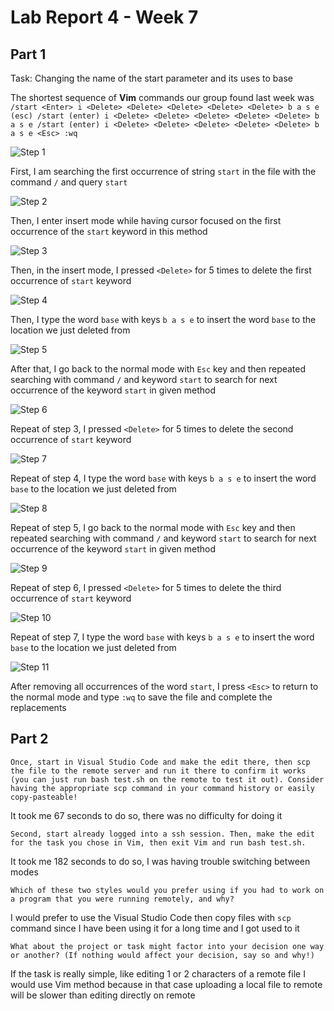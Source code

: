 # Lab Report 4 - Week 7

## Part 1
Task: Changing the name of the start parameter and its uses to base

The shortest sequence of **Vim** commands our group found last week was `/start <Enter> i <Delete> <Delete> <Delete> <Delete> <Delete> b a s e (esc) /start (enter) i <Delete> <Delete> <Delete> <Delete> <Delete> b a s e /start (enter) i <Delete> <Delete> <Delete> <Delete> <Delete> b a s e <Esc> :wq`

![Step 1](./screenshots/lab-7/part-1-step-1.png)

First, I am searching the first occurrence of string `start` in the file with the command `/`  and query `start`

![Step 2](./screenshots/lab-7/part-1-step-2.png)

Then, I enter insert mode while having cursor focused on the first occurrence of the `start` keyword in this method

![Step 3](./screenshots/lab-7/part-1-step-3.png)

Then, in the insert mode, I pressed `<Delete>` for 5 times to delete the first occurrence of `start` keyword

![Step 4](./screenshots/lab-7/part-1-step-4.png)

Then, I type the word `base` with keys `b a s e` to insert the word `base` to the location we just deleted from

![Step 5](./screenshots/lab-7/part-1-step-5.png)

After that, I go back to the normal mode with `Esc` key and then repeated searching with command `/` and keyword `start` to search for next occurrence of the keyword `start` in given method

![Step 6](./screenshots/lab-7/part-1-step-6.png)

Repeat of step 3, I pressed `<Delete>` for 5 times to delete the second occurrence of `start` keyword

![Step 7](./screenshots/lab-7/part-1-step-7.png)

Repeat of step 4, I type the word `base` with keys `b a s e` to insert the word `base` to the location we just deleted from

![Step 8](./screenshots/lab-7/part-1-step-8.png)

Repeat of step 5, I go back to the normal mode with `Esc` key and then repeated searching with command `/` and keyword `start` to search for next occurrence of the keyword `start` in given method

![Step 9](./screenshots/lab-7/part-1-step-9.png)

Repeat of step 6, I pressed `<Delete>` for 5 times to delete the third occurrence of `start` keyword

![Step 10](./screenshots/lab-7/part-1-step-10.png)

Repeat of step 7, I type the word `base` with keys `b a s e` to insert the word `base` to the location we just deleted from

![Step 11](./screenshots/lab-7/part-1-step-11.png)

After removing all occurrences of the word `start`, I press `<Esc>` to return to the normal mode and type `:wq` to save the file and complete the replacements

## Part 2

```
Once, start in Visual Studio Code and make the edit there, then scp the file to the remote server and run it there to confirm it works (you can just run bash test.sh on the remote to test it out). Consider having the appropriate scp command in your command history or easily copy-pasteable!
```
It took me 67 seconds to do so, there was no difficulty for doing it

```
Second, start already logged into a ssh session. Then, make the edit for the task you chose in Vim, then exit Vim and run bash test.sh.
```
It took me 182 seconds to do so, I was having trouble switching between modes

``Which of these two styles would you prefer using if you had to work on a program that you were running remotely, and why?``

I would prefer to use the Visual Studio Code then copy files with `scp` command since I have been using it for a long time and I got used to it

``What about the project or task might factor into your decision one way or another? (If nothing would affect your decision, say so and why!)``

If the task is really simple, like editing 1 or 2 characters of a remote file I would use Vim method because in that case uploading a local file to remote will be slower than editing directly on remote

